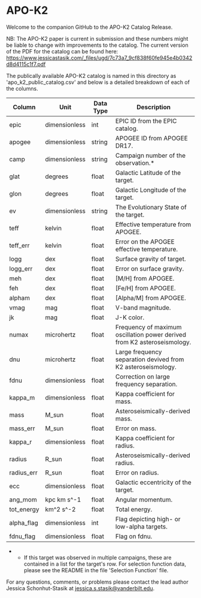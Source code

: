 # APO-K2
Welcome to the companion GitHub to the APO-K2 Catalog Release. 

NB: The APO-K2 paper is current in submission and these numbers might be liable to change with improvements to the catalog. The current version of the PDF for the catalog can be found here: 
https://www.jessicastasik.com/_files/ugd/7c73a7_9cf838f60fe945e4b0342d8d4115c1f7.pdf

The publically available APO-K2 catalog is named in this directory as 'apo_k2_public_catalog.csv' and below is a detailed breakdown of each of the columns. 

| Column | Unit | Data Type | Description | 
|--------|------|-----------|-------------| 
| epic   | dimensionless | int | EPIC ID from the EPIC catalog. | 
| apogee | dimensionless | string | APOGEE ID from APOGEE DR17. | 
| camp   | dimensionless | string | Campaign number of the observation.* |
| glat   | degrees | float | Galactic Latitude of the target. |
| glon   | degrees | float | Galactic Longitude of the target. | 
| ev     | dimensionless | string | The Evolutionary State of the target. | 
| teff   | kelvin | float | Effective temperature from APOGEE. | 
| teff_err | kelvin | float | Error on the APOGEE effective temperature. | 
| logg | dex | float | Surface gravity of target. | 
| logg_err | dex | float | Error on surface gravity. | 
| meh | dex | float | [M/H] from APOGEE. | 
| feh | dex | float | [Fe/H] from APOGEE. |
| alpham | dex | float | [Alpha/M] from APOGEE. | 
| vmag | mag | float | V-band magnitude. | 
| jk | mag | float | J-K color. | 
| numax | microhertz | float | Frequency of maximum oscillation power derived from K2 asteroseismology. | 
| dnu | microhertz | float | Large frequency separation devived from K2 asteroseismology. | 
| fdnu | dimensionless | float | Correction on large frequency separation. |
| kappa_m | dimensionless | float | Kappa coefficient for mass. | 
| mass | M_sun | float | Asteroseismically-derived mass. | 
| mass_err | M_sun | float | Error on mass. | 
| kappa_r | dimensionless | float | Kappa coefficient for radius. | 
| radius | R_sun | float | Asteroseismically-derived radius. | 
| radius_err | R_sun | float | Error on radius. | 
| ecc | dimensionless | float | Galactic eccentricity of the target. | 
| ang_mom | kpc km s^-1 | float | Angular momentum. | 
| tot_energy | km^2 s^-2 | float | Total energy. | 
| alpha_flag | dimensionless | int | Flag depicting high- or low-alpha targets. | 
| fdnu_flag | dimensionless | float | Flag on fdnu. | 

- * If this target was observed in multiple campaigns, these are contained in a list for the target's row. 
For selection function data, please see the README in the file 'Selection Function' file. 

For any questions, comments, or problems please contact the lead author Jessica Schonhut-Stasik at jessica.s.stasik@vanderbilt.edu.
